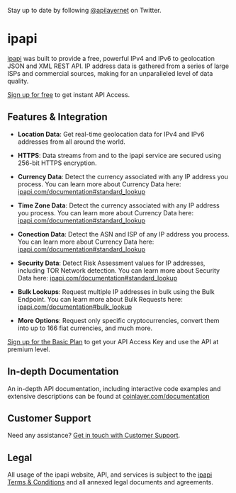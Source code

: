 Stay up to date by following [@apilayernet](https://twitter.com/apilayernet) on Twitter.

# ipapi

[ipapi](https://ipapi.com) was built to provide a free, powerful IPv4 and IPv6 to geolocation JSON and XML REST API. IP address data is gathered from a series of large ISPs and commercial sources, making for an unparalleled level of data quality. 

[Sign up for free](https://ipapi.com/signup/free) to get instant API Access.

## Features & Integration

* **Location Data**:
Get real-time geolocation data for IPv4 and IPv6 addresses from all around the world.

* **HTTPS**:
Data streams from and to the ipapi service are secured using 256-bit HTTPS encryption. 

* **Currency Data**:
Detect the currency associated with any IP address you process. You can learn more about Currency Data here: [ipapi.com/documentation#standard_lookup](https://ipapi.com/documentation#standard_lookup)

* **Time Zone Data**:
Detect the currency associated with any IP address you process. You can learn more about Currency Data here: [ipapi.com/documentation#standard_lookup](https://ipapi.com/documentation#standard_lookup)

* **Conection Data**:
Detect the ASN and ISP of any IP address you process. You can learn more about Currency Data here: [ipapi.com/documentation#standard_lookup](https://ipapi.com/documentation#standard_lookup)

* **Security Data**:
Detect Risk Assessment values for IP addresses, including TOR Network detection. You can learn more about Security Data here: [ipapi.com/documentation#standard_lookup](https://ipapi.com/documentation#enable_security_data)

* **Bulk Lookups**:
Request multiple IP addresses in bulk using the Bulk Endpoint. You can learn more about Bulk Requests here: [ipapi.com/documentation#bulk_lookup](https://ipapi.com/documentation#bulk_lookup)

* **More Options**:
Request only specific cryptocurrencies, convert them into up to 166 fiat currencies, and much more.

[Sign up for the Basic Plan](https://coinlayer.com/signup/basic) to get your API Access Key and use the API at premium level.

## In-depth Documentation

An in-depth API documentation, including interactive code examples and extensive descriptions can be found at [coinlayer.com/documentation](https://coinlayer.com/documentation)

## Customer Support
Need any assistance? [Get in touch with Customer Support](mailto:support@coinlayer.com).

## Legal

All usage of the ipapi website, API, and services is subject to the [ipapi Terms & Conditions](https://ipapi.com/terms) and all annexed legal documents and agreements.
